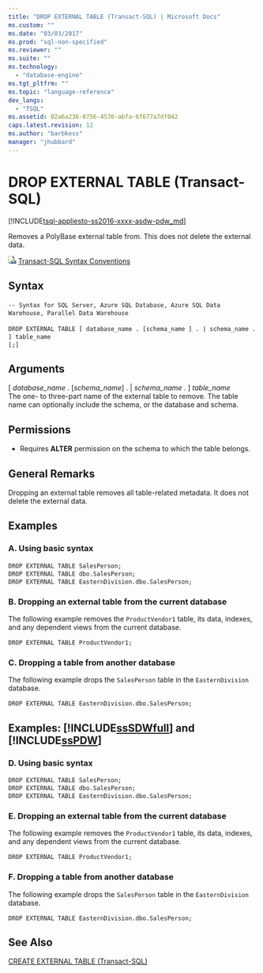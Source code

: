 ```yaml
---
title: "DROP EXTERNAL TABLE (Transact-SQL) | Microsoft Docs"
ms.custom: ""
ms.date: "03/03/2017"
ms.prod: "sql-non-specified"
ms.reviewer: ""
ms.suite: ""
ms.technology: 
  - "database-engine"
ms.tgt_pltfrm: ""
ms.topic: "language-reference"
dev_langs: 
  - "TSQL"
ms.assetid: 02a6a236-0756-4570-abfa-6f677a7df042
caps.latest.revision: 12
ms.author: "barbkess"
manager: "jhubbard"
---
```

# DROP EXTERNAL TABLE (Transact-SQL)
[!INCLUDE[tsql-appliesto-ss2016-xxxx-asdw-pdw_md](../../relational-databases/polybase/includes/tsql-appliesto-ss2016-xxxx-asdw-pdw-md.md)]

  Removes a PolyBase external table from. This does not delete the external data.  
  
 ![Topic link icon](../../database-engine/configure/windows/media/topic-link.gif "Topic link icon") [Transact-SQL Syntax Conventions](../Topic/Transact-SQL%20Syntax%20Conventions%20\(Transact-SQL\).md)  
  
## Syntax  
  
```  
-- Syntax for SQL Server, Azure SQL Database, Azure SQL Data Warehouse, Parallel Data Warehouse  
  
DROP EXTERNAL TABLE [ database_name . [schema_name ] . | schema_name . ] table_name   
[;]  
```  
  

## Arguments  
 [ *database_name* . [*schema_name*] . | *schema_name* . ] *table_name*  
 The one- to three-part name of the external table to remove. The table name can optionally include the schema, or the database and schema.  
  
## Permissions  
  
-   Requires **ALTER** permission on the schema to which the table belongs.  
  
## General Remarks  
 Dropping an external table removes all table-related metadata. It does not delete the external data.  
  
## Examples  
  
### A. Using basic syntax  
  
```  
DROP EXTERNAL TABLE SalesPerson;  
DROP EXTERNAL TABLE dbo.SalesPerson;  
DROP EXTERNAL TABLE EasternDivision.dbo.SalesPerson;  
```  
  
### B. Dropping an external table from the current database  
 The following example removes the `ProductVendor1` table, its data, indexes, and any dependent views from the current database.  
  
```  
DROP EXTERNAL TABLE ProductVendor1;  
```  
  
### C. Dropping a table from another database  
 The following example drops the `SalesPerson` table in the `EasternDivision` database.  
  
```  
DROP EXTERNAL TABLE EasternDivision.dbo.SalesPerson;  
```  
  
## Examples: [!INCLUDE[ssSDWfull](../../relational-databases/security/encryption/includes/sssdwfull-md.md)] and [!INCLUDE[ssPDW](../../database-engine/configure/windows/includes/sspdw-md.md)]  
  
### D. Using basic syntax  
  
```  
DROP EXTERNAL TABLE SalesPerson;  
DROP EXTERNAL TABLE dbo.SalesPerson;  
DROP EXTERNAL TABLE EasternDivision.dbo.SalesPerson;  
```  
  
### E. Dropping an external table from the current database  
 The following example removes the `ProductVendor1` table, its data, indexes, and any dependent views from the current database.  
  
```  
DROP EXTERNAL TABLE ProductVendor1;  
```  
  
### F. Dropping a table from another database  
 The following example drops the `SalesPerson` table in the `EasternDivision` database.  
  
```  
DROP EXTERNAL TABLE EasternDivision.dbo.SalesPerson;  
```  
  
## See Also  
 [CREATE EXTERNAL TABLE &#40;Transact-SQL&#41;](../../t-sql/statements/create-external-table-transact-sql.md)  
  
  

